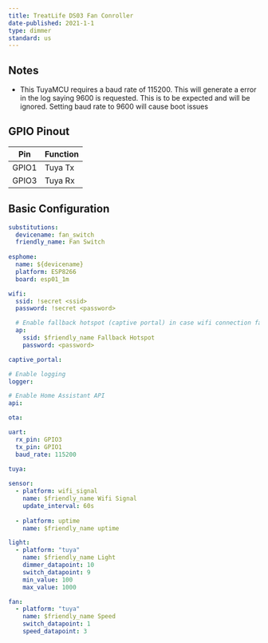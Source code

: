 ```yaml
---
title: TreatLife DS03 Fan Conroller
date-published: 2021-1-1
type: dimmer
standard: us
---
```


## Notes
 
- This TuyaMCU requires a baud rate of 115200. This will generate a error in the log saying 9600 is requested. This is to be expected and will be ignored. Setting baud rate to 9600 will cause boot issues

## GPIO Pinout

| Pin     | Function                              |
|---------|---------------------------------------|
| GPIO1   | Tuya Tx                               |
| GPIO3   | Tuya Rx                               |

## Basic Configuration

```yaml
substitutions:
  devicename: fan_switch
  friendly_name: Fan Switch
  
esphome:
  name: ${devicename}
  platform: ESP8266
  board: esp01_1m

wifi:
  ssid: !secret <ssid>
  password: !secret <password>

  # Enable fallback hotspot (captive portal) in case wifi connection fails
  ap:
    ssid: $friendly_name Fallback Hotspot
    password: <password>

captive_portal:

# Enable logging
logger:

# Enable Home Assistant API
api:

ota:

uart:
  rx_pin: GPIO3
  tx_pin: GPIO1
  baud_rate: 115200
  
tuya:

sensor:
  - platform: wifi_signal
    name: $friendly_name Wifi Signal
    update_interval: 60s
  
  - platform: uptime
    name: $friendly_name uptime

light:
  - platform: "tuya"
    name: $friendly_name Light
    dimmer_datapoint: 10
    switch_datapoint: 9
    min_value: 100
    max_value: 1000

fan:
  - platform: "tuya"
    name: $friendly_name Speed
    switch_datapoint: 1
    speed_datapoint: 3
```

